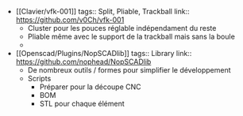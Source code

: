 - [[Clavier/vfk-001]]
  tags:: Split, Pliable, Trackball
  link:: https://github.com/v0Ch/vfk-001
	- Cluster pour les pouces réglable indépendament du reste
	- Pliable même avec le support de la trackball mais sans la boule
	-
- [[Openscad/Plugins/NopSCADlib]]
  tags:: Library
  link:: https://github.com/nophead/NopSCADlib
	- De nombreux outils / formes pour simplifier le développement
	- Scripts
		- Préparer pour la découpe CNC
		- BOM
		- STL pour chaque élément